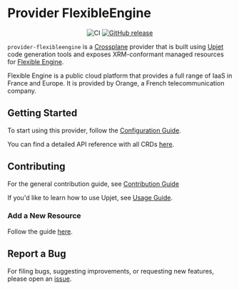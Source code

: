 # Provider FlexibleEngine

<div align="center">

![CI](https://github.com/FlexibleEngineCloud/provider-flexibleengine/actions/workflows/ci.yml/badge.svg) [![GitHub release](https://img.shields.io/github/release/FrangipaneTeam/provider-flexibleengine/all.svg?style=flat-square)](https://github.com/FlexibleEngineCloud/provider-flexibleengine/releases)

</div>

`provider-flexibleengine` is a [Crossplane](https://crossplane.io/) provider that
is built using [Upjet](https://github.com/upbound/upjet) code
generation tools and exposes XRM-conformant managed resources for
[Flexible Engine](https://cloud.orange-business.com/en/offers/infrastructure-iaas/public-cloud/).

Flexible Engine is a public cloud platform that provides a full range of IaaS in France and Europe.
It is provided by Orange, a French telecommunication company.

## Getting Started

To start using this provider, follow the [Configuration Guide](docs/Configuration.md).

You can find a detailed API reference with all CRDs [here](https://doc.crds.dev/github.com/FlexibleEngineCloud/provider-flexibleengine).

## Contributing

For the general contribution guide, see [Contribution Guide](CONTRIBUTING.md)

If you'd like to learn how to use Upjet, see [Usage Guide](https://github.com/upbound/upjet/tree/main/docs).

### Add a New Resource

Follow the guide [here](https://github.com/upbound/upjet/blob/main/docs/add-new-resource-short.md).

## Report a Bug

For filing bugs, suggesting improvements, or requesting new features, please
open an [issue](https://github.com/FlexibleEngineCloud/provider-flexibleengine/issues).
